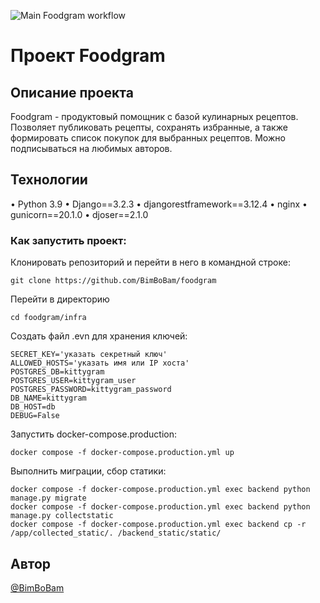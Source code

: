 ![Main Foodgram workflow](https://github.com/BimBoBam/foodgram/actions/workflows/main.yml/badge.svg)

# Проект Foodgram

## Описание проекта
Foodgram - продуктовый помощник с базой кулинарных рецептов. Позволяет публиковать рецепты, сохранять избранные, а также формировать список покупок для выбранных рецептов. Можно подписываться на любимых авторов.

## Технологии
•	Python 3.9
•	Django==3.2.3
•	djangorestframework==3.12.4
•	nginx
•	gunicorn==20.1.0
•   djoser==2.1.0

### Как запустить проект:

Клонировать репозиторий и перейти в него в командной строке:

```
git clone https://github.com/BimBoBam/foodgram
```

Перейти в директорию
```
cd foodgram/infra
```

Создать файл .evn для хранения ключей:

```
SECRET_KEY='указать секретный ключ'
ALLOWED_HOSTS='указать имя или IP хоста'
POSTGRES_DB=kittygram
POSTGRES_USER=kittygram_user
POSTGRES_PASSWORD=kittygram_password
DB_NAME=kittygram
DB_HOST=db
DEBUG=False
```

Запустить docker-compose.production:

```
docker compose -f docker-compose.production.yml up
```

Выполнить миграции, сбор статики:

```
docker compose -f docker-compose.production.yml exec backend python manage.py migrate
docker compose -f docker-compose.production.yml exec backend python manage.py collectstatic
docker compose -f docker-compose.production.yml exec backend cp -r /app/collected_static/. /backend_static/static/
```

## Автор
[@BimBoBam](https://github.com/BimBoBam)
